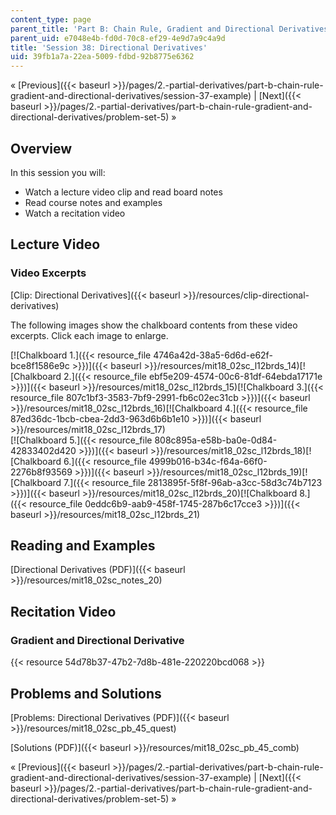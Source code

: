 ```yaml
---
content_type: page
parent_title: 'Part B: Chain Rule, Gradient and Directional Derivatives'
parent_uid: e7048e4b-fd0d-70c8-ef29-4e9d7a9c4a9d
title: 'Session 38: Directional Derivatives'
uid: 39fb1a7a-22ea-5009-fdbd-92b8775e6362
---
```


« [Previous]({{< baseurl >}}/pages/2.-partial-derivatives/part-b-chain-rule-gradient-and-directional-derivatives/session-37-example) | [Next]({{< baseurl >}}/pages/2.-partial-derivatives/part-b-chain-rule-gradient-and-directional-derivatives/problem-set-5) »

Overview
--------

In this session you will:

*   Watch a lecture video clip and read board notes
*   Read course notes and examples
*   Watch a recitation video

Lecture Video
-------------

### Video Excerpts

[Clip: Directional Derivatives]({{< baseurl >}}/resources/clip-directional-derivatives)

The following images show the chalkboard contents from these video excerpts. Click each image to enlarge.

[![Chalkboard 1.]({{< resource_file 4746a42d-38a5-6d6d-e62f-bce8f1586e9c >}})]({{< baseurl >}}/resources/mit18_02sc_l12brds_14)[![Chalkboard 2.]({{< resource_file ebf5e209-4574-00c6-81df-64ebda17171e >}})]({{< baseurl >}}/resources/mit18_02sc_l12brds_15)[![Chalkboard 3.]({{< resource_file 807c1bf3-3583-7bf9-2991-fb6c02ec31cb >}})]({{< baseurl >}}/resources/mit18_02sc_l12brds_16)[![Chalkboard 4.]({{< resource_file 87ed36dc-1bcb-cbea-2dd3-963d6b6b1e10 >}})]({{< baseurl >}}/resources/mit18_02sc_l12brds_17)  
[![Chalkboard 5.]({{< resource_file 808c895a-e58b-ba0e-0d84-42833402d420 >}})]({{< baseurl >}}/resources/mit18_02sc_l12brds_18)[![Chalkboard 6.]({{< resource_file 4999b016-b34c-f64a-66f0-2276b8f93569 >}})]({{< baseurl >}}/resources/mit18_02sc_l12brds_19)[![Chalkboard 7.]({{< resource_file 2813895f-5f8f-96ab-a3cc-58d3c74b7123 >}})]({{< baseurl >}}/resources/mit18_02sc_l12brds_20)[![Chalkboard 8.]({{< resource_file 0eddc6b9-aab9-458f-1745-287b6c17cce3 >}})]({{< baseurl >}}/resources/mit18_02sc_l12brds_21)

Reading and Examples
--------------------

[Directional Derivatives (PDF)]({{< baseurl >}}/resources/mit18_02sc_notes_20)

Recitation Video
----------------

### Gradient and Directional Derivative

{{< resource 54d78b37-47b2-7d8b-481e-220220bcd068 >}}

Problems and Solutions
----------------------

[Problems: Directional Derivatives (PDF)]({{< baseurl >}}/resources/mit18_02sc_pb_45_quest)

[Solutions (PDF)]({{< baseurl >}}/resources/mit18_02sc_pb_45_comb)

« [Previous]({{< baseurl >}}/pages/2.-partial-derivatives/part-b-chain-rule-gradient-and-directional-derivatives/session-37-example) | [Next]({{< baseurl >}}/pages/2.-partial-derivatives/part-b-chain-rule-gradient-and-directional-derivatives/problem-set-5) »